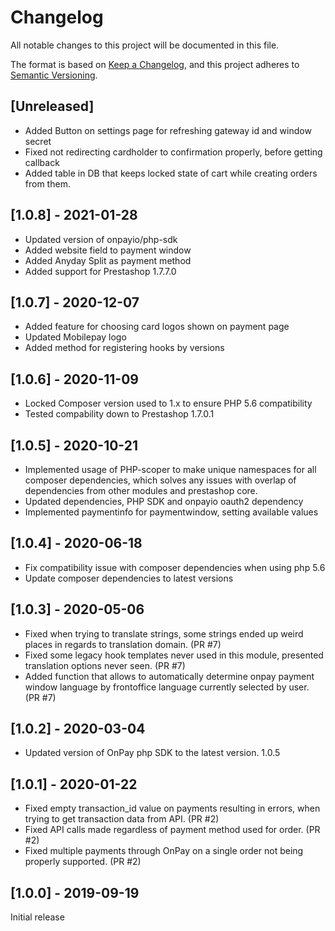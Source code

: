 # Changelog
All notable changes to this project will be documented in this file.

The format is based on [Keep a Changelog](https://keepachangelog.com/en/1.0.0/),
and this project adheres to [Semantic Versioning](https://semver.org/spec/v2.0.0.html).

## [Unreleased]
- Added Button on settings page for refreshing gateway id and window secret
- Fixed not redirecting cardholder to confirmation properly, before getting callback
- Added table in DB that keeps locked state of cart while creating orders from them.

## [1.0.8] - 2021-01-28
- Updated version of onpayio/php-sdk
- Added website field to payment window
- Added Anyday Split as payment method
- Added support for Prestashop 1.7.7.0

## [1.0.7] - 2020-12-07
- Added feature for choosing card logos shown on payment page
- Updated Mobilepay logo
- Added method for registering hooks by versions

## [1.0.6] - 2020-11-09
- Locked Composer version used to 1.x to ensure PHP 5.6 compatibility
- Tested compability down to Prestashop 1.7.0.1

## [1.0.5] - 2020-10-21
- Implemented usage of PHP-scoper to make unique namespaces for all composer dependencies, which solves any issues with overlap of dependencies from other modules and prestashop core.
- Updated dependencies, PHP SDK and onpayio oauth2 dependency
- Implemented paymentinfo for paymentwindow, setting available values

## [1.0.4] - 2020-06-18
- Fix compatibility issue with composer dependencies when using php 5.6
- Update composer dependencies to latest versions

## [1.0.3] - 2020-05-06
- Fixed when trying to translate strings, some strings ended up weird places in regards to translation domain. (PR #7)
- Fixed some legacy hook templates never used in this module, presented translation options never seen. (PR #7)
- Added function that allows to automatically determine onpay payment window language by frontoffice language currently selected by user. (PR #7)

## [1.0.2] - 2020-03-04
- Updated version of OnPay php SDK to the latest version. 1.0.5

## [1.0.1] - 2020-01-22
- Fixed empty transaction_id value on payments resulting in errors, when trying to get transaction data from API. (PR #2)
- Fixed API calls made regardless of payment method used for order. (PR #2)
- Fixed multiple payments through OnPay on a single order not being properly supported. (PR #2)

## [1.0.0] - 2019-09-19
Initial release